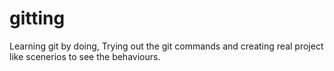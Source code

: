 # gitting
Learning git by doing, Trying out the git commands and creating real project like scenerios to see the behaviours.
